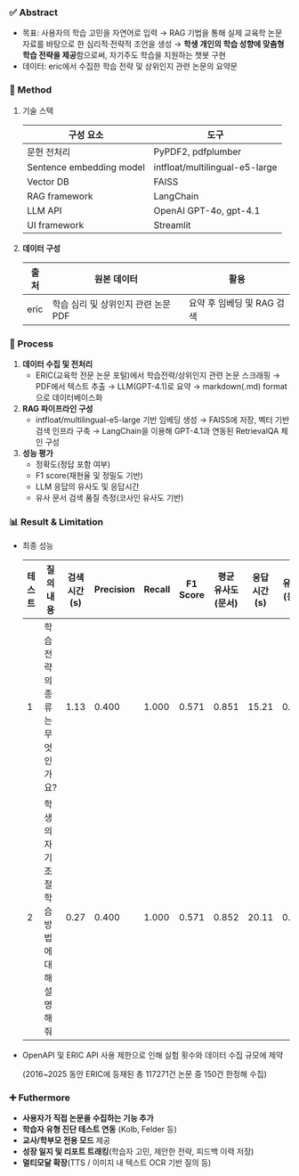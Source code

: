 ### ✅ Abstract

- 목표: 사용자의 학습 고민을 자연어로 입력 → RAG 기법을 통해 실제 교육학 논문 자료를 바탕으로 한 심리적·전략적 조언을 생성 → **학생 개인의 학습 성향에 맞춤형 학습 전략을 제공**함으로써, 자기주도 학습을 지원하는 챗봇 구현
- 데이터: eric에서 수집한 학습 전략 및 상위인지 관련 논문의 요약문

### 🧪 Method

1. 기술 스택
    
    
    | 구성 요소 | 도구 |
    | --- | --- |
    | 문헌 전처리 | PyPDF2, pdfplumber |
    | Sentence embedding model | intfloat/multilingual-e5-large |
    | Vector DB | FAISS |
    | RAG framework | LangChain |
    | LLM API  | OpenAI GPT-4o, gpt-4.1  |
    | UI framework | Streamlit |
2. **데이터 구성**
    
    
    | 출처 | 원본 데이터 | 활용 |
    | --- | --- | --- |
    | eric | 학습 심리 및 상위인지 관련 논문 PDF | 요약 후 임베딩 및 RAG 검색 |

### 🔄 Process

1. **데이터 수집 및 전처리**
    - ERIC(교육학 전문 논문 포털)에서 학습전략/상위인지 관련 논문 스크래핑 → PDF에서 텍스트 추출 → LLM(GPT-4.1)로 요약 → markdown(.md) format으로 데이터베이스화
2. **RAG 파이프라인 구성**
    - intfloat/multilingual-e5-large 기반 임베딩 생성 → FAISS에 저장, 벡터 기반 검색 인프라 구축 → LangChain을 이용해 GPT-4.1과 연동된 RetrievalQA 체인 구성
3. **성능 평가**
    - 정확도(정답 포함 여부)
    - F1 score(재현율 및 정밀도 기반)
    - LLM 응답의 유사도 및 응답시간
    - 유사 문서 검색 품질 측정(코사인 유사도 기반)

### 📊 Result & Limitation

- 최종 성능
    
    
    | 테스트 | 질의 내용 | 검색 시간 (s) | Precision | Recall | F1 Score | 평균 유사도 (문서) | 응답 시간 (s) | 유사도 (응답) |
    | --- | --- | --- | --- | --- | --- | --- | --- | --- |
    | 1 | 학습 전략의 종류는 무엇인가요? | 1.13 | 0.400 | 1.000 | 0.571 | 0.851 | 15.21 | 0.877 |
    | 2 | 학생의 자기조절 학습 방법에 대해 설명해줘 | 0.27 | 0.400 | 1.000 | 0.571 | 0.852 | 20.11 | 0.888 |
- OpenAPI 및 ERIC API 사용 제한으로 인해 실험 횟수와 데이터 수집 규모에 제약
    
    (2016~2025 동안 ERIC에 등재된 총 117271건 논문 중 150건 한정해 수집)
    

### ➕ Futhermore

- **사용자가 직접 논문을 수집하는 기능 추가**
- **학습자 유형 진단 테스트 연동** (Kolb, Felder 등)
- **교사/학부모 전용 모드** 제공
- **성장 일지 및 리포트 트래킹**(학습자 고민, 제안한 전략, 피드백 이력 저장)
- **멀티모달 확장**(TTS / 이미지 내 텍스트 OCR 기반 질의 등)
